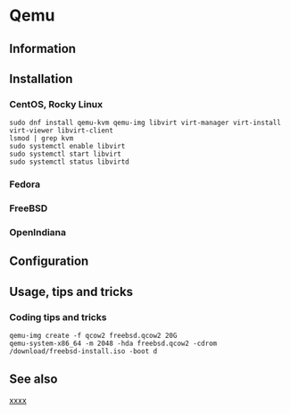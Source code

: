 # Qemu

## Information

## Installation

### CentOS, Rocky Linux

```shell
sudo dnf install qemu-kvm qemu-img libvirt virt-manager virt-install virt-viewer libvirt-client
lsmod | grep kvm
sudo systemctl enable libvirt
sudo systemctl start libvirt
sudo systemctl status libvirtd
```

### Fedora

### FreeBSD

### OpenIndiana

## Configuration

## Usage, tips and tricks

### Coding tips and tricks

```shell
qemu-img create -f qcow2 freebsd.qcow2 20G
qemu-system-x86_64 -m 2048 -hda freebsd.qcow2 -cdrom /download/freebsd-install.iso -boot d
```

## See also

[xxxx](http://yyyyy)
